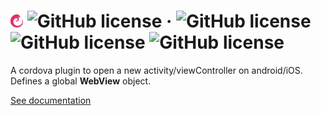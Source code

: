 # <img width="20"  src="https://raw.githubusercontent.com/AhmedAyachi/RepoIllustrations/f7ee069a965d3558e0e7e2b7e6733d1a642c78c2/Vritra/Icon.svg"> ![GitHub license](https://img.shields.io/badge/vritra--plugin--webview-e03065) &middot; ![GitHub license](https://img.shields.io/badge/cordova--android-2eca55.svg) ![GitHub license](https://img.shields.io/badge/cordova--iOS-2eca55.svg) ![GitHub license](https://img.shields.io/badge/license-MIT-e03065.svg)

A cordova plugin to open a new activity/viewController on android/iOS.
Defines a global **WebView** object.

[See documentation](https://vritrajs.github.io/#cordovaplugins#webview)